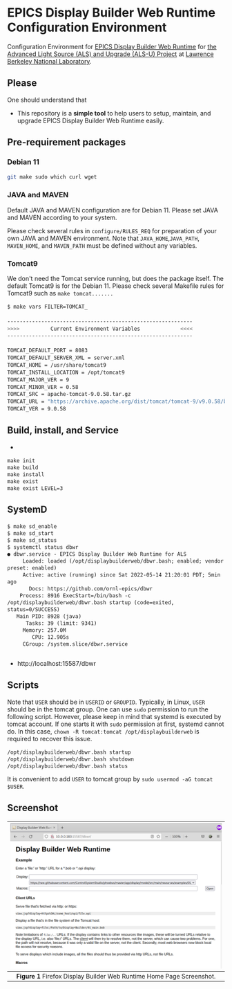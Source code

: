 # EPICS Display Builder Web Runtime Configuration Environment

Configuration Environment for [EPICS Display Builder Web Runtime](https://github.com/ornl-epics/dbwr) for [the Advanced Light Source (ALS) and Upgrade (ALS-U) Project](https://als.lbl.gov/als-u/overview/) at [Lawrence Berkeley National Laboratory](https://lbl.gov).

## Please

One should understand that 
- This repository is a **simple tool** to help users to setup, maintain, and upgrade EPICS Display Builder Web Runtime easily.

## Pre-requirement packages

### Debian 11

```bash
git make sudo which curl wget
```


### JAVA and MAVEN

Default JAVA and MAVEN configuration are for Debian 11. Please set JAVA and MAVEN according to your system.

Please check several rules in `configure/RULES_REQ` for preparation of your own JAVA and MAVEN environment.
Note that `JAVA_HOME`,`JAVA_PATH`, `MAVEN_HOME`, and `MAVEN_PATH` must be defined without any variables.

### Tomcat9

We don't need the Tomcat service running, but does the package itself. The default Tomcat9 is for the Debian 11.
Please check several Makefile rules for Tomcat9 such as `make tomcat.......`

```bash
$ make vars FILTER=TOMCAT_

------------------------------------------------------------
>>>>          Current Environment Variables             <<<<
------------------------------------------------------------

TOMCAT_DEFAULT_PORT = 8083
TOMCAT_DEFAULT_SERVER_XML = server.xml
TOMCAT_HOME = /usr/share/tomcat9
TOMCAT_INSTALL_LOCATION = /opt/tomcat9
TOMCAT_MAJOR_VER = 9
TOMCAT_MINOR_VER = 0.58
TOMCAT_SRC = apache-tomcat-9.0.58.tar.gz
TOMCAT_URL = "https://archive.apache.org/dist/tomcat/tomcat-9/v9.0.58/bin/apache-tomcat-9.0.58.tar.gz"
TOMCAT_VER = 9.0.58
```

## Build, install, and Service

* 
```
make init
make build
make install
make exist
make exist LEVEL=3
```

## SystemD

```
$ make sd_enable
$ make sd_start
$ make sd_status
$ systemctl status dbwr
● dbwr.service - EPICS Display Builder Web Runtime for ALS
     Loaded: loaded (/opt/displaybuilderweb/dbwr.bash; enabled; vendor preset: enabled)
     Active: active (running) since Sat 2022-05-14 21:20:01 PDT; 5min ago
       Docs: https://github.com/ornl-epics/dbwr
    Process: 8916 ExecStart=/bin/bash -c /opt/displaybuilderweb/dbwr.bash startup (code=exited, status=0/SUCCESS)
   Main PID: 8928 (java)
      Tasks: 39 (limit: 9341)
     Memory: 257.0M
        CPU: 12.905s
     CGroup: /system.slice/dbwr.service

```

##
* http://localhost:15587/dbwr

## Scripts

Note that `USER` should be in `USERID` or `GROUPID`. Typically, in Linux, `USER` should be in the tomcat group. One can use `sudo` permission to run the following script. However, please keep in mind that systemd is executed by tomcat account. If one starts it with `sudo` permission at first, systemd cannot do. In this case, `chown -R tomcat:tomcat /opt/displaybuilderweb` is required to recover this issue.

```
/opt/displaybuilderweb/dbwr.bash startup
/opt/displaybuilderweb/dbwr.bash shutdown
/opt/displaybuilderweb/dbwr.bash status
```

It is convenient to add `USER` to tomcat group by `sudo usermod -aG tomcat $USER`.

## Screenshot


|![AAH](docs/images/dbwr.png)|
| :---: |
|**Figure 1** Firefox Display Builder Web Runtime Home Page Screenshot.|
